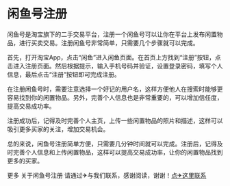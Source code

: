 # 闲鱼号注册

闲鱼号是淘宝旗下的二手交易平台，注册一个闲鱼号可以让你在平台上发布闲置物品，进行买卖交易。注册闲鱼号非常简单，只需要几个步骤就可以完成。

首先，打开淘宝App，点击“闲鱼”进入闲鱼页面。在首页上方找到“注册”按钮，点击进入注册页面。然后根据提示，输入手机号码并验证，设置登录密码，填写个人信息，最后点击“注册”按钮即可完成注册。

在注册闲鱼号时，需要注意选择一个好记的用户名，这样方便他人在搜索时能够更容易找到你的闲置物品。另外，完善个人信息也是非常重要的，可以增加信任度，提高交易成功率。

注册成功后，记得及时完善个人主页，上传一些闲置物品的照片和描述，这样可以吸引更多买家的关注，增加交易机会。

总的来说，闲鱼号注册简单方便，只需要几分钟时间就可以完成。注册后，记得及时完善个人信息和上传闲置物品，这样可以提高交易成功率，让你的闲置物品找到更多的买家。

更多 关于闲鱼号注册 请通过✈与我们联系，感谢阅读，谢谢！[点✈这里联系](https://ws.k02.cc)